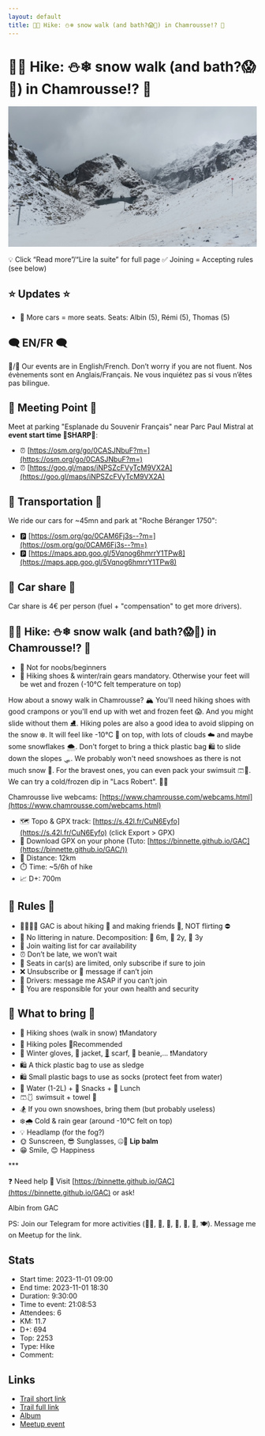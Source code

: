 ```yaml
---
layout: default
title: 🥾🔴 Hike: ⛄❄ snow walk (and bath?😱🥶) in Chamrousse!? 🧊
---
```


# 🥾🔴 Hike: ⛄❄ snow walk (and bath?😱🥶) in Chamrousse!? 🧊

![2023-11-01](../img/orig/2023-11-01.jpg)

💡 Click “Read more”/“Lire la suite” for full page ✅ Joining = Accepting rules (see below)

##  ⭐ Updates ⭐ 

* 📅 More cars = more seats. Seats: Albin (5), Rémi (5), Thomas (5)

##  🗨️ EN/FR 🗨️ 
🦅/🐓 Our events are in English/French. Don’t worry if you are not fluent. Nos évènements sont en Anglais/Français. Ne vous inquiétez pas si vous n’êtes pas bilingue.

## 📍 Meeting Point 📍
Meet at parking "Esplanade du Souvenir Français" near Parc Paul Mistral at **event start time 🔺SHARP🔺**:

* ⏰ [https://osm.org/go/0CASJNbuF?m=](https://osm.org/go/0CASJNbuF?m=)
* ⏰ [https://goo.gl/maps/iNPSZcFVyTcM9VX2A](https://goo.gl/maps/iNPSZcFVyTcM9VX2A)

##  🚗 Transportation 🚗 
We ride our cars for \~45mn and park at "Roche Béranger 1750":

* 🅿️ [https://osm.org/go/0CAM6Fj3s--?m=](https://osm.org/go/0CAM6Fj3s--?m=)
* 🅿️ [https://maps.app.goo.gl/5Vqnog6hmrrY1TPw8](https://maps.app.goo.gl/5Vqnog6hmrrY1TPw8)

##  🚗 Car share 🚗 
Car share is 4€ per person (fuel + "compensation" to get more drivers).

##  🥾🔴 Hike: ⛄❄ snow walk (and bath?😱🥶) in Chamrousse!? 🧊 

* 🔴 Not for noobs/beginners
* 🔺 Hiking shoes & winter/rain gears mandatory. Otherwise your feet will be wet and frozen (-10°C felt temperature on top)

How about a snowy walk in Chamrousse? 🏔️ You'll need hiking shoes with good crampons or you'll end up with wet and frozen feet 😱. And you might slide without them ⛸️. Hiking poles are also a good idea to avoid slipping on the snow ❄️. It will feel like -10°C 🧊 on top, with lots of clouds ☁️ and maybe some snowflakes 🌨. Don't forget to bring a thick plastic bag 🛍 to slide down the slopes 🛷. We probably won't need snowshoes as there is not much snow 🥾. For the bravest ones, you can even pack your swimsuit 🩳👙. We can try a cold/frozen dip in "Lacs Robert". 🏊‍♂️

Chamrousse live webcams: [https://www.chamrousse.com/webcams.html](https://www.chamrousse.com/webcams.html)

* 🗺️ Topo & GPX track: [https://s.42l.fr/CuN6Eyfo](https://s.42l.fr/CuN6Eyfo) (click Export > GPX)
* 📲 Download GPX on your phone (Tuto: [https://binnette.github.io/GAC](https://binnette.github.io/GAC/))
* 📏 Distance: 12km
* ⏱️ Time: \~5/6h of hike
* 📈 D+: 700m

##  📜 Rules 📜 

* 🚶‍♀️🚶‍♂️ GAC is about hiking 🥾 and making friends 🤗, NOT flirting ⛔
* 🚮 No littering in nature. Decomposition: 🍊 6m, 🍌 2y, 🥚 3y
* 🚗 Join waiting list for car availability
* ⏰ Don’t be late, we won’t wait
* 💺 Seats in car(s) are limited, only subscribe if sure to join
* ❌ Unsubscribe or 💬 message if can’t join
* 🚗 Drivers: message me ASAP if you can’t join
* 💟 You are responsible for your own health and security

##  🎒 What to bring 🎒 

* 🥾 Hiking shoes (walk in snow) ❗Mandatory
* 🥢 Hiking poles 💯Recommended
* 🧤 Winter gloves, 🧥 jacket, [🧣](https://wprock.fr/t/emoji/cold-face/) scarf, 🧢 beanie,... ❗Mandatory
* 🛍 A thick plastic bag to use as sledge
* 🛍 Small plastic bags to use as socks (protect feet from water)
* 🧃 Water (1-2L) + 🍫 Snacks + 🥗 Lunch
* 🩳🩱 swimsuit + towel 🥶
* 🏂 If you own snowshoes, bring them (but probably useless)
* ❄️🌧️ Cold & rain gear (around -10°C felt on top)
* 💡 Headlamp (for the fog?)
* 🌞 Sunscreen, 😎 Sunglasses, 🤐🧊 **Lip balm**
* 😁 Smile, 😊 Happiness

\*\*\*

❓ Need help 🤔 Visit [https://binnette.github.io/GAC](https://binnette.github.io/GAC) or ask!

Albin from GAC

PS: Join our Telegram for more activities (🧗‍♀️, 🏓, 🎳, 🎲, 🎥, 🎵, 🍽️). Message me on Meetup for the link.

## Stats

- Start time: 2023-11-01 09:00
- End time: 2023-11-01 18:30
- Duration: 9:30:00
- Time to event: 21:08:53
- Attendees: 6
- KM: 11.7
- D+: 694
- Top: 2253
- Type: Hike
- Comment: 

## Links

- [Trail short link](https://s.42l.fr/CuN6Eyfo)
- [Trail full link]()
- [Album](https://binnette.github.io/GacImg2023/2023-11-01-🥾🔴-Hike-⛄❄-snow-walk-and-bath?😱🥶-in-Chamrousse?-🧊.html)
- [Meetup event](https://www.meetup.com/grenoble-adventure-club-english-french/events/297066459/)
